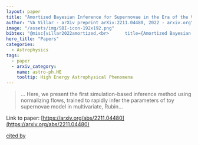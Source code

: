 ```yaml
---
layout: paper
title: "Amortized Bayesian Inference for Supernovae in the Era of the Vera Rubin Observatory Using Normalizing Flows"
author: "VA Villar - arXiv preprint arXiv:2211.04480, 2022 - arxiv.org"
image: "/assets/img/SBI-icon-192x192.png"
bibtex: "@misc{villar2022amortized,<br>      title={Amortized Bayesian Inference for Supernovae in the Era of the Vera Rubin Observatory Using Normalizing Flows}, <br>      author={V. Ashley Villar},<br>      year={2022},<br>      eprint={2211.04480},<br>      archivePrefix={arXiv},<br>      primaryClass={astro-ph.HE}<br>}"
hero_title: "Papers"
categories:
  - Astrophysics
tags:
  - paper
  - arxiv_category:
    name: astro-ph.HE
    tooltip: High Energy Astrophysical Phenomena
---
```

>… Here, we present the first simulation-based inference method using normalizing flows, trained to rapidly infer the parameters of toy supernovae model in multivariate, Rubin…

Link to paper: [https://arxiv.org/abs/2211.04480](https://arxiv.org/abs/2211.04480)

[cited by](https://scholar.google.com/scholar?cites=17210040949417357460&as_sdt=2005&sciodt=0,5&hl=en&num=20)
